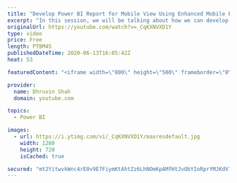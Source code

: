 ```yaml
---
title: "Develop Power BI Report for Mobile View Using Enhanced Mobile Emulator"
excerpt: "In this session, we will be talking about how we can develop the Power BI report specifically for the Mobile Layout.  We can develop the Power BI report for the Mobile view as well as Desktop View. With Power BI June 2020 update, Microsoft has improved the Mobile reporting.   Here, I’m going to show"
originalUrl: https://youtube.com/watch?v=_CqKXNVXD1Y
type: video
price: Free
length: PT8M4S
publishedDateTime: 2020-06-13T16:05:42Z
heat: 53

featuredContent: "<iframe width=\"800\" height=\"500\" frameborder=\"0\" src=\"https://www.youtube.com/embed/_CqKXNVXD1Y\" allow=\"accelerometer; autoplay; encrypted-media; gyroscope; picture-in-picture\" allowfullscreen></iframe>"

provider:
  name: Dhruvin Shah
  domain: youtube.com

topics:
  - Power BI

images:
  - url: https://i.ytimg.com/vi/_CqKXNVXD1Y/maxresdefault.jpg
    width: 1280
    height: 720
    isCached: true

secured: "mt2YitwvkWnc4rE0v9E7FiymKtAhtZz6LhNOmKpAMfHtJvObYIoRprYMJKdV7f+e4hAPScQD9cK9Fjt/pWdeckr9wakTN8vgzNI7/gpMqCH0/uMzYUKMWlgYUFF4eoPVNtyW6q2PRatQFyMi4/tmy12jb63jvbZRI1CeEPBHd+V+NsETHkfERggYcPkZ1fSSf4P7aA1Qv7OEMDAtOBupNeTz8L0ZiMtIPqu62GVzdLT0LMTjdIRvopUBrOjgXKVnldCrpkz4PWY88fZ4hM+HJ6YHz8LXBeeyH7OMUqKJeZQAqYU8ujCatGf6AC9dAs+eZVzWKQy7ijXYopugztUTng1HzdvCTe3cWHJAYUpT/WwE8Swx0MqXX8xwURCPuxXT33VO4+G7l3IZeNToGUx5pjVmZL5E0eSEa4IqTgfBn8Q=;w4Txms4WiEnrdVtqSMMMng=="
---
```


